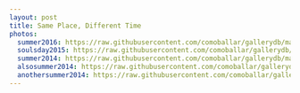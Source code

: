 ```yaml
---
layout: post
title: Same Place, Different Time
photos:
  summer2016: https://raw.githubusercontent.com/comoballar/gallerydb/main/sameplace/sameplace01.jpg
  soulsday2015: https://raw.githubusercontent.com/comoballar/gallerydb/main/sameplace/sameplace02.jpg
  summer2014: https://raw.githubusercontent.com/comoballar/gallerydb/main/sameplace/sameplace03.jpg
  alsosummer2014: https://raw.githubusercontent.com/comoballar/gallerydb/main/sameplace/sameplace04.jpg
  anothersummer2014: https://raw.githubusercontent.com/comoballar/gallerydb/main/sameplace/sameplace05.jpeg
---
```

